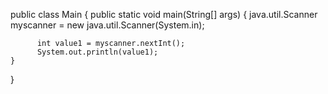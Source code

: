 public class Main
{
	public static void main(String[] args) {
      java.util.Scanner myscanner = new java.util.Scanner(System.in);
          
          int value1 = myscanner.nextInt();
          System.out.println(value1);
	}
}
